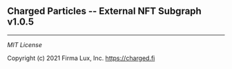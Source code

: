 ## Charged Particles -- External NFT Subgraph v1.0.5
---

_MIT License_

Copyright (c) 2021 Firma Lux, Inc. <https://charged.fi>
